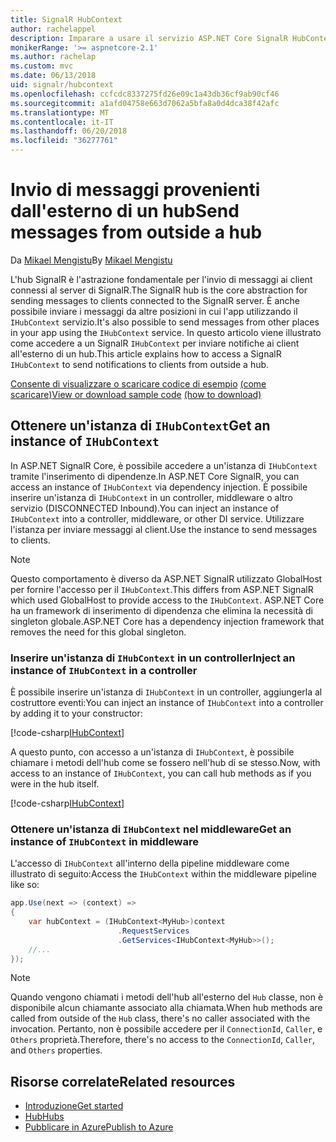 ```yaml
---
title: SignalR HubContext
author: rachelappel
description: Imparare a usare il servizio ASP.NET Core SignalR HubContext per l'invio di notifiche ai client all'esterno di un hub.
monikerRange: '>= aspnetcore-2.1'
ms.author: rachelap
ms.custom: mvc
ms.date: 06/13/2018
uid: signalr/hubcontext
ms.openlocfilehash: ccfcdc8337275fd26e09c1a43db36cf9ab90cf46
ms.sourcegitcommit: a1afd04758e663d7062a5bfa8a0d4dca38f42afc
ms.translationtype: MT
ms.contentlocale: it-IT
ms.lasthandoff: 06/20/2018
ms.locfileid: "36277761"
---
```

# <a name="send-messages-from-outside-a-hub"></a><span data-ttu-id="e2bdb-103">Invio di messaggi provenienti dall'esterno di un hub</span><span class="sxs-lookup"><span data-stu-id="e2bdb-103">Send messages from outside a hub</span></span>

<span data-ttu-id="e2bdb-104">Da [Mikael Mengistu](https://twitter.com/MikaelM_12)</span><span class="sxs-lookup"><span data-stu-id="e2bdb-104">By [Mikael Mengistu](https://twitter.com/MikaelM_12)</span></span>

<span data-ttu-id="e2bdb-105">L'hub SignalR è l'astrazione fondamentale per l'invio di messaggi ai client connessi al server di SignalR.</span><span class="sxs-lookup"><span data-stu-id="e2bdb-105">The SignalR hub is the core abstraction for sending messages to clients connected to the SignalR server.</span></span> <span data-ttu-id="e2bdb-106">È anche possibile inviare i messaggi da altre posizioni in cui l'app utilizzando il `IHubContext` servizio.</span><span class="sxs-lookup"><span data-stu-id="e2bdb-106">It's also possible to send messages from other places in your app using the `IHubContext` service.</span></span> <span data-ttu-id="e2bdb-107">In questo articolo viene illustrato come accedere a un SignalR `IHubContext` per inviare notifiche ai client all'esterno di un hub.</span><span class="sxs-lookup"><span data-stu-id="e2bdb-107">This article explains how to access a SignalR `IHubContext` to send notifications to clients from outside a hub.</span></span>

<span data-ttu-id="e2bdb-108">[Consente di visualizzare o scaricare codice di esempio](https://github.com/aspnet/Docs/tree/master/aspnetcore/signalr/hubcontext/sample/) [(come scaricare)](xref:tutorials/index#how-to-download-a-sample)</span><span class="sxs-lookup"><span data-stu-id="e2bdb-108">[View or download sample code](https://github.com/aspnet/Docs/tree/master/aspnetcore/signalr/hubcontext/sample/) [(how to download)](xref:tutorials/index#how-to-download-a-sample)</span></span>

## <a name="get-an-instance-of-ihubcontext"></a><span data-ttu-id="e2bdb-109">Ottenere un'istanza di `IHubContext`</span><span class="sxs-lookup"><span data-stu-id="e2bdb-109">Get an instance of `IHubContext`</span></span>

<span data-ttu-id="e2bdb-110">In ASP.NET SignalR Core, è possibile accedere a un'istanza di `IHubContext` tramite l'inserimento di dipendenze.</span><span class="sxs-lookup"><span data-stu-id="e2bdb-110">In ASP.NET Core SignalR, you can access an instance of `IHubContext` via dependency injection.</span></span> <span data-ttu-id="e2bdb-111">È possibile inserire un'istanza di `IHubContext` in un controller, middleware o altro servizio (DISCONNECTED Inbound).</span><span class="sxs-lookup"><span data-stu-id="e2bdb-111">You can inject an instance of `IHubContext` into a controller, middleware, or other DI service.</span></span> <span data-ttu-id="e2bdb-112">Utilizzare l'istanza per inviare messaggi al client.</span><span class="sxs-lookup"><span data-stu-id="e2bdb-112">Use the instance to send messages to clients.</span></span>

> [!NOTE]
> <span data-ttu-id="e2bdb-113">Questo comportamento è diverso da ASP.NET SignalR utilizzato GlobalHost per fornire l'accesso per il `IHubContext`.</span><span class="sxs-lookup"><span data-stu-id="e2bdb-113">This differs from ASP.NET SignalR which used GlobalHost to provide access to the `IHubContext`.</span></span> <span data-ttu-id="e2bdb-114">ASP.NET Core ha un framework di inserimento di dipendenza che elimina la necessità di singleton globale.</span><span class="sxs-lookup"><span data-stu-id="e2bdb-114">ASP.NET Core has a dependency injection framework that removes the need for this global singleton.</span></span>

### <a name="inject-an-instance-of-ihubcontext-in-a-controller"></a><span data-ttu-id="e2bdb-115">Inserire un'istanza di `IHubContext` in un controller</span><span class="sxs-lookup"><span data-stu-id="e2bdb-115">Inject an instance of `IHubContext` in a controller</span></span>

<span data-ttu-id="e2bdb-116">È possibile inserire un'istanza di `IHubContext` in un controller, aggiungerla al costruttore eventi:</span><span class="sxs-lookup"><span data-stu-id="e2bdb-116">You can inject an instance of `IHubContext` into a controller by adding it to your constructor:</span></span>

[!code-csharp[IHubContext](hubcontext/sample/Controllers/HomeController.cs?range=12-19,57)]

<span data-ttu-id="e2bdb-117">A questo punto, con accesso a un'istanza di `IHubContext`, è possibile chiamare i metodi dell'hub come se fossero nell'hub di se stesso.</span><span class="sxs-lookup"><span data-stu-id="e2bdb-117">Now, with access to an instance of `IHubContext`, you can call hub methods as if you were in the hub itself.</span></span>

[!code-csharp[IHubContext](hubcontext/sample/Controllers/HomeController.cs?range=21-25)]

### <a name="get-an-instance-of-ihubcontext-in-middleware"></a><span data-ttu-id="e2bdb-118">Ottenere un'istanza di `IHubContext` nel middleware</span><span class="sxs-lookup"><span data-stu-id="e2bdb-118">Get an instance of `IHubContext` in middleware</span></span>

<span data-ttu-id="e2bdb-119">L'accesso di `IHubContext` all'interno della pipeline middleware come illustrato di seguito:</span><span class="sxs-lookup"><span data-stu-id="e2bdb-119">Access the `IHubContext` within the middleware pipeline like so:</span></span>

```csharp
app.Use(next => (context) =>
{
    var hubContext = (IHubContext<MyHub>)context
                        .RequestServices
                        .GetServices<IHubContext<MyHub>>();
    //...
});
```

> [!NOTE]
> <span data-ttu-id="e2bdb-120">Quando vengono chiamati i metodi dell'hub all'esterno del `Hub` classe, non è disponibile alcun chiamante associato alla chiamata.</span><span class="sxs-lookup"><span data-stu-id="e2bdb-120">When hub methods are called from outside of the `Hub` class, there's no caller associated with the invocation.</span></span> <span data-ttu-id="e2bdb-121">Pertanto, non è possibile accedere per il `ConnectionId`, `Caller`, e `Others` proprietà.</span><span class="sxs-lookup"><span data-stu-id="e2bdb-121">Therefore, there's no access to the `ConnectionId`, `Caller`, and `Others` properties.</span></span>

## <a name="related-resources"></a><span data-ttu-id="e2bdb-122">Risorse correlate</span><span class="sxs-lookup"><span data-stu-id="e2bdb-122">Related resources</span></span>

* [<span data-ttu-id="e2bdb-123">Introduzione</span><span class="sxs-lookup"><span data-stu-id="e2bdb-123">Get started</span></span>](xref:tutorials/signalr)
* [<span data-ttu-id="e2bdb-124">Hub</span><span class="sxs-lookup"><span data-stu-id="e2bdb-124">Hubs</span></span>](xref:signalr/hubs)
* [<span data-ttu-id="e2bdb-125">Pubblicare in Azure</span><span class="sxs-lookup"><span data-stu-id="e2bdb-125">Publish to Azure</span></span>](xref:signalr/publish-to-azure-web-app)

